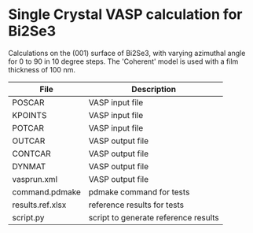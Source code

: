 # Single Crystal VASP calculation for Bi2Se3

Calculations on the (001) surface of Bi2Se3, with varying azimuthal angle for 0 to 90 in 10 degree steps.
The 'Coherent' model is used with a film thickness of 100 nm.

| File              | Description                          |
| ----------------- | ------------------------------------ |
| POSCAR            | VASP input file                      |
| KPOINTS           | VASP input file                      |
| POTCAR            | VASP input file                      |
| OUTCAR            | VASP output file                     |
| CONTCAR           | VASP output file                     |
| DYNMAT            | VASP output file                     |
| vasprun.xml       | VASP output file                     |
| command.pdmake    | pdmake command for tests             |
| results.ref.xlsx  | reference results for tests          |
| script.py         | script to generate reference results |
